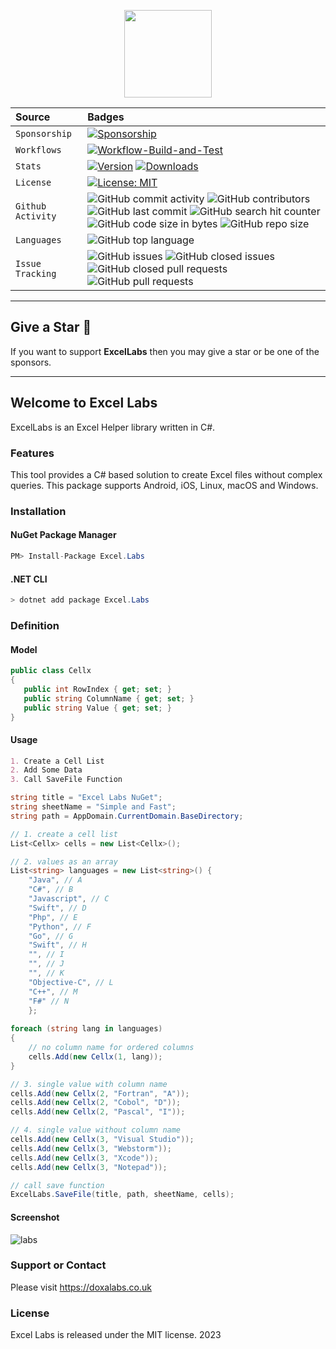 <p align="center">
  <img src="https://user-images.githubusercontent.com/602600/144003492-52eb4611-acaf-4f42-94bf-236b252264c8.png" style="max-width:100%;" height="140" />
</p>

| Source     | Badges                |
| :------- | :------------------------- |
| `Sponsorship` | [![Sponsorship](https://img.shields.io/badge/funding-github-%23EA4AAA)](https://github.com/sponsors/doxa-labs) |
| `Workflows` | [![Workflow-Build-and-Test](https://github.com/doxa-labs/ExcelLabs/actions/workflows/workflow.yml/badge.svg?branch=master)](https://github.com/doxa-labs/ExcelLabs/actions/workflows/workflow.yml) |
| `Stats` | [![Version](https://img.shields.io/nuget/v/Excel.Labs.svg?style=flat-square)](https://www.nuget.org/packages/Excel.Labs) [![Downloads](https://img.shields.io/nuget/dt/Excel.Labs.svg?style=flat-square)](https://www.nuget.org/packages/Excel.Labs) |
| `License` | [![License: MIT](https://img.shields.io/badge/License-MIT-yellow.svg)](https://opensource.org/licenses/MIT)|
| `Github Activity` | ![GitHub commit activity](https://img.shields.io/github/commit-activity/y/doxa-labs/ExcelLabs) ![GitHub contributors](https://img.shields.io/github/contributors/doxa-labs/ExcelLabs) ![GitHub last commit](https://img.shields.io/github/last-commit/doxa-labs/ExcelLabs) ![GitHub search hit counter](https://img.shields.io/github/search/doxa-labs/ExcelLabs/ExcelLabs) ![GitHub code size in bytes](https://img.shields.io/github/languages/code-size/doxa-labs/ExcelLabs) ![GitHub repo size](https://img.shields.io/github/repo-size/doxa-labs/ExcelLabs)|
| `Languages` | ![GitHub top language](https://img.shields.io/github/languages/top/doxa-labs/ExcelLabs) |
| `Issue Tracking` | ![GitHub issues](https://img.shields.io/github/issues/doxa-labs/ExcelLabs) ![GitHub closed issues](https://img.shields.io/github/issues-closed/doxa-labs/ExcelLabs) ![GitHub closed pull requests](https://img.shields.io/github/issues-pr-closed/doxa-labs/ExcelLabs) ![GitHub pull requests](https://img.shields.io/github/issues-pr/doxa-labs/ExcelLabs) |

***

## Give a Star 🌟
If you want to support **ExcelLabs** then you may give a star or be one of the sponsors.

***

## Welcome to Excel Labs

ExcelLabs is an Excel Helper library written in C#. 

### Features

This tool provides a C# based solution to create Excel files without complex queries. This package supports Android, iOS, Linux, macOS and Windows.

### Installation

#### NuGet Package Manager
```C#
PM> Install-Package Excel.Labs
```

#### .NET CLI
```C#
> dotnet add package Excel.Labs
```

### Definition

#### Model
```C#
public class Cellx
{
   public int RowIndex { get; set; }
   public string ColumnName { get; set; }
   public string Value { get; set; }
}
```

#### Usage
```markdown
1. Create a Cell List
2. Add Some Data
3. Call SaveFile Function
```

```C#
string title = "Excel Labs NuGet";
string sheetName = "Simple and Fast";
string path = AppDomain.CurrentDomain.BaseDirectory;

// 1. create a cell list
List<Cellx> cells = new List<Cellx>();

// 2. values as an array
List<string> languages = new List<string>() {
    "Java", // A
    "C#", // B
    "Javascript", // C
    "Swift", // D
    "Php", // E
    "Python", // F
    "Go", // G
    "Swift", // H
    "", // I
    "", // J
    "", // K
    "Objective-C", // L
    "C++", // M
    "F#" // N
    };
    
foreach (string lang in languages)
{
    // no column name for ordered columns
    cells.Add(new Cellx(1, lang));
}

// 3. single value with column name
cells.Add(new Cellx(2, "Fortran", "A"));
cells.Add(new Cellx(2, "Cobol", "D"));
cells.Add(new Cellx(2, "Pascal", "I"));

// 4. single value without column name
cells.Add(new Cellx(3, "Visual Studio"));
cells.Add(new Cellx(3, "Webstorm"));
cells.Add(new Cellx(3, "Xcode"));
cells.Add(new Cellx(3, "Notepad"));

// call save function
ExcelLabs.SaveFile(title, path, sheetName, cells);
```

#### Screenshot
![labs](https://user-images.githubusercontent.com/602600/108699615-7f46aa80-7516-11eb-9d46-ff845187ae87.jpg)

### Support or Contact

Please visit https://doxalabs.co.uk

### License

Excel Labs is released under the MIT license.
2023
